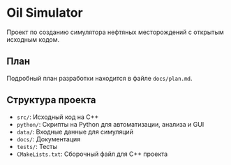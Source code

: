 # Oil Simulator

Проект по созданию симулятора нефтяных месторождений с открытым исходным кодом.

## План

Подробный план разработки находится в файле `docs/plan.md`.

## Структура проекта

- `src/`: Исходный код на C++
- `python/`: Скрипты на Python для автоматизации, анализа и GUI
- `data/`: Входные данные для симуляций
- `docs/`: Документация
- `tests/`: Тесты
- `CMakeLists.txt`: Сборочный файл для C++ проекта 